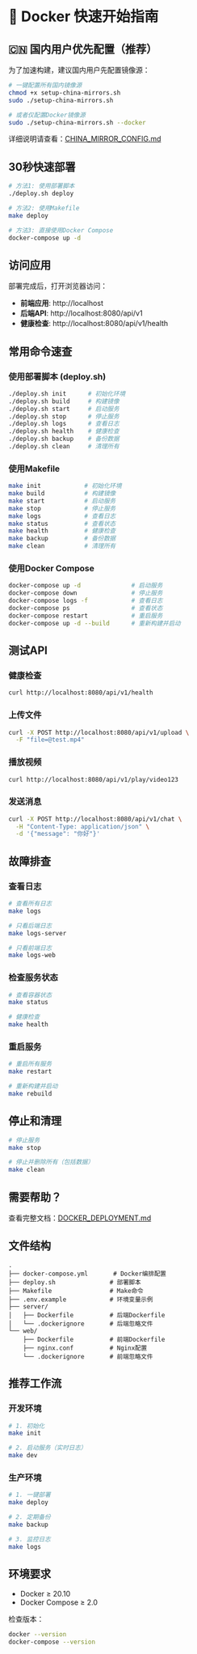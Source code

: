 # 🚀 Docker 快速开始指南

## 🇨🇳 国内用户优先配置（推荐）

为了加速构建，建议国内用户先配置镜像源：

```bash
# 一键配置所有国内镜像源
chmod +x setup-china-mirrors.sh
sudo ./setup-china-mirrors.sh

# 或者仅配置Docker镜像源
sudo ./setup-china-mirrors.sh --docker
```

详细说明请查看：[CHINA_MIRROR_CONFIG.md](CHINA_MIRROR_CONFIG.md)

## 30秒快速部署

```bash
# 方法1: 使用部署脚本
./deploy.sh deploy

# 方法2: 使用Makefile
make deploy

# 方法3: 直接使用Docker Compose
docker-compose up -d
```

## 访问应用

部署完成后，打开浏览器访问：

- **前端应用**: http://localhost
- **后端API**: http://localhost:8080/api/v1
- **健康检查**: http://localhost:8080/api/v1/health

## 常用命令速查

### 使用部署脚本 (deploy.sh)

```bash
./deploy.sh init      # 初始化环境
./deploy.sh build     # 构建镜像
./deploy.sh start     # 启动服务
./deploy.sh stop      # 停止服务
./deploy.sh logs      # 查看日志
./deploy.sh health    # 健康检查
./deploy.sh backup    # 备份数据
./deploy.sh clean     # 清理所有
```

### 使用Makefile

```bash
make init            # 初始化环境
make build           # 构建镜像
make start           # 启动服务
make stop            # 停止服务
make logs            # 查看日志
make status          # 查看状态
make health          # 健康检查
make backup          # 备份数据
make clean           # 清理所有
```

### 使用Docker Compose

```bash
docker-compose up -d              # 启动服务
docker-compose down               # 停止服务
docker-compose logs -f            # 查看日志
docker-compose ps                 # 查看状态
docker-compose restart            # 重启服务
docker-compose up -d --build      # 重新构建并启动
```

## 测试API

### 健康检查

```bash
curl http://localhost:8080/api/v1/health
```

### 上传文件

```bash
curl -X POST http://localhost:8080/api/v1/upload \
  -F "file=@test.mp4"
```

### 播放视频

```bash
curl http://localhost:8080/api/v1/play/video123
```

### 发送消息

```bash
curl -X POST http://localhost:8080/api/v1/chat \
  -H "Content-Type: application/json" \
  -d '{"message": "你好"}'
```

## 故障排查

### 查看日志

```bash
# 查看所有日志
make logs

# 只看后端日志
make logs-server

# 只看前端日志
make logs-web
```

### 检查服务状态

```bash
# 查看容器状态
make status

# 健康检查
make health
```

### 重启服务

```bash
# 重启所有服务
make restart

# 重新构建并启动
make rebuild
```

## 停止和清理

```bash
# 停止服务
make stop

# 停止并删除所有（包括数据）
make clean
```

## 需要帮助？

查看完整文档：[DOCKER_DEPLOYMENT.md](DOCKER_DEPLOYMENT.md)

## 文件结构

```
.
├── docker-compose.yml       # Docker编排配置
├── deploy.sh               # 部署脚本
├── Makefile                # Make命令
├── .env.example            # 环境变量示例
├── server/
│   ├── Dockerfile          # 后端Dockerfile
│   └── .dockerignore       # 后端忽略文件
└── web/
    ├── Dockerfile          # 前端Dockerfile
    ├── nginx.conf          # Nginx配置
    └── .dockerignore       # 前端忽略文件
```

## 推荐工作流

### 开发环境

```bash
# 1. 初始化
make init

# 2. 启动服务（实时日志）
make dev
```

### 生产环境

```bash
# 1. 一键部署
make deploy

# 2. 定期备份
make backup

# 3. 监控日志
make logs
```

## 环境要求

- Docker ≥ 20.10
- Docker Compose ≥ 2.0

检查版本：
```bash
docker --version
docker-compose --version
```
